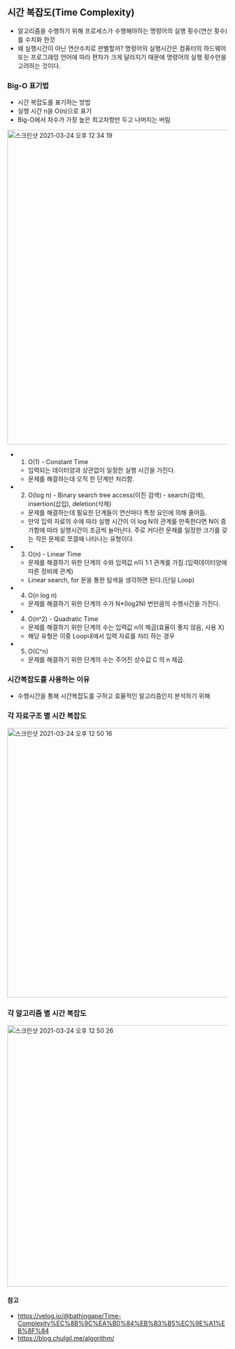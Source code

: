 ## 시간 복잡도(Time Complexity)
- 알고리즘을 수행하기 위해 프로세스가 수행해야하는 명령어의 실행 횟수(연산 횟수)를 수치화 한것
- 왜 실행시간이 아닌 연산수치로 판별할까? 명령어의 실행시간은 컴퓨터의 하드웨어 또는 프로그래밍 언어에 따라 편차가 크게 달라지기 때문에 명령어의 실행 횟수만을 고려하는 것이다.

### Big-O 표기법
- 시간 복잡도를 표기하는 방법
- 실행 시간 n을 O(n)으로 표기
- Big-O에서 차수가 가장 높은 최고차항만 두고 나머지는 버림

<img width="719" alt="스크린샷 2021-03-24 오후 12 34 19" src="https://user-images.githubusercontent.com/44339530/112250732-42004480-8c9d-11eb-9117-2965643d58ba.png"><br>

- 1. O(1) - Constant Time
    - 입력되는 데이터양과 상관없이 일정한 실행 시간을 가진다.
    - 문제를 해결하는데 오직 한 단계만 처리함.

- 2. O(log n) - Binary search tree access(이진 검색) - search(검색), insertion(삽입), deletion(삭제)
    - 문제를 해결하는데 필요한 단계들이 연산마다 특정 요인에 의해 줄어듬.
    - 만약 입력 자료의 수에 따라 실행 시간이 이 log N의 관계를 만족한다면 N이 증가함에 따라 실행시간이 조금씩 늘어난다. 주로 커다란 문제를 일정한 크기를 갖는 작은 문제로 쪼갤때 나타나는 유형이다.    

- 3. O(n) - Linear Time
    - 문제를 해결하기 위한 단계의 수와 입력값 n이 1:1 관계를 가짐.(입력데이터양에 따른 정비례 관계)
    - Linear search, for 문을 통한 탐색을 생각하면 된다.(단일 Loop)

- 4. O(n log n)
    - 문제를 해결하기 위한 단계의 수가 N*(log2N) 번만큼의 수행시간을 가진다. 

- 4. O(n^2) - Quadratic Time
    - 문제를 해결하기 위한 단계의 수는 입력값 n의 제곱(효율이 좋지 않음, 사용 X)
    - 해당 유형은 이중 Loop내에서 입력 자료를 처리 하는 경우

- 5. O(C^n)
    - 문제를 해결하기 위한 단계의 수는 주어진 상수값 C 의 n 제곱.

### 시간복잡도를 사용하는 이유
- 수행시간을 통해 시간복잡도를 구하고 효율적인 알고리즘인지 분석하기 위해

### 각 자료구조 별 시간 복잡도
<img width="616" alt="스크린샷 2021-03-24 오후 12 50 16" src="https://user-images.githubusercontent.com/44339530/112251924-7d037780-8c9f-11eb-8b5a-c035d715ac50.png">

### 각 알고리즘 별 시간 복잡도
<img width="598" alt="스크린샷 2021-03-24 오후 12 50 26" src="https://user-images.githubusercontent.com/44339530/112251943-82f95880-8c9f-11eb-884a-c6cbc37a97e5.png">

#### 참고
- https://velog.io/@bathingape/Time-Complexity%EC%8B%9C%EA%B0%84%EB%B3%B5%EC%9E%A1%EB%8F%84
- https://blog.chulgil.me/algorithm/